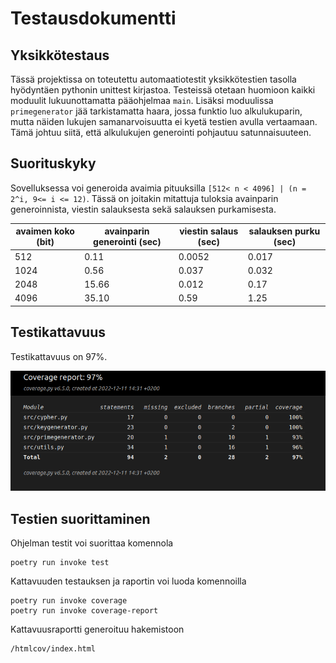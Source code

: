 # Testausdokumentti

## Yksikkötestaus

Tässä projektissa on toteutettu automaatiotestit yksikkötestien tasolla hyödyntäen pythonin unittest kirjastoa. Testeissä otetaan huomioon kaikki moduulit lukuunottamatta pääohjelmaa `main`. Lisäksi moduulissa `primegenerator` jää tarkistamatta haara, jossa funktio luo alkulukuparin, mutta näiden lukujen samanarvoisuutta ei kyetä testien avulla vertaamaan. Tämä johtuu siitä, että alkulukujen generointi pohjautuu satunnaisuuteen.


## Suorituskyky

Sovelluksessa voi generoida avaimia pituuksilla `[512< n < 4096] | (n = 2^i, 9<= i <= 12)`. Tässä on joitakin mitattuja tuloksia avainparin generoinnista, viestin salauksesta sekä salauksen purkamisesta.

avaimen koko (bit) | avainparin generointi (sec) | viestin salaus (sec) | salauksen purku (sec)
-------------------|-----------------------------|----------------------|---------------------- 
512                |0.11                         |0.0052                |0.017
1024               |0.56                         |0.037                 |0.032
2048               |15.66                        |0.012                 |0.17
4096               |35.10                        |0.59                  |1.25

## Testikattavuus

Testikattavuus on 97%.

![coverage](../images/coverage-report.png)

## Testien suorittaminen

Ohjelman testit voi suorittaa komennola
```
poetry run invoke test
```

Kattavuuden testauksen ja raportin voi luoda komennoilla
```
poetry run invoke coverage
poetry run invoke coverage-report
```

Kattavuusraportti generoituu hakemistoon
```
/htmlcov/index.html
```


